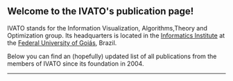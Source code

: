 ## Welcome to the IVATO's publication page!

IVATO stands for the Information Visualization, Algorithms,Theory and Optimization group. Its headquarters is located in the [Informatics Institute](http://inf.ufg.br/) at the [Federal University of Goiás](https://ufg.br/), Brazil. 

Below you can find an (hopefully) updated list of all publications from the members of IVATO since its foundation in 2004.

---

<script src="https://bibbase.org/show?bib=https%3A%2F%2Fraw.githubusercontent.com%2Fivatoufg%2Fivatoufg.github.io%2Fmain%2Fpublicacoes_ivato.bib&jsonp=1"></script>
